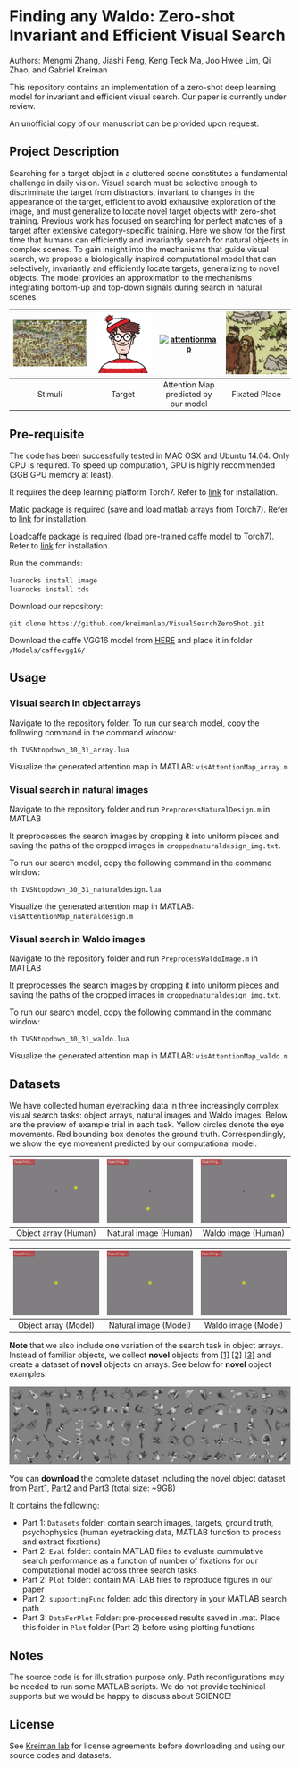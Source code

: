 # Finding any Waldo: Zero-shot Invariant and Efficient Visual Search 

Authors: Mengmi Zhang, Jiashi Feng, Keng Teck Ma, Joo Hwee Lim, Qi Zhao, and Gabriel Kreiman

This repository contains an implementation of a zero-shot deep learning model for invariant and efficient visual search. Our paper is currently under review.

An unofficial copy of our manuscript can be provided upon request.

## Project Description

Searching for a target object in a cluttered scene constitutes a fundamental challenge in daily vision. Visual search must be selective enough to discriminate the target from distractors, invariant to changes in the appearance of the target, efficient to avoid exhaustive exploration of the image, and must generalize to locate novel target objects with zero-shot training. Previous work has focused on searching for perfect matches of a target after extensive category-specific training. Here we show for the first time that humans can efficiently and invariantly search for natural objects in complex scenes. To gain insight into the mechanisms that guide visual search, we propose a biologically inspired computational model that can selectively, invariantly and efficiently locate targets, generalizing to novel objects. The model provides an approximation to the mechanisms integrating bottom-up and top-down signals during search in natural scenes.


| [![Stimuli](sampleimg/cropped_2_1.jpg)](sampleimg/cropped_2_1.jpg)  | [![Target](sampleimg/waldo.JPG)](sampleimg/waldo.JPG) |[![attentionmap](GIF/AM.gif)](GIF/AM.gif)  | [![fixatedplace](GIF/FP.gif)](GIF/FP.gif) |
|:---:|:---:|:---:|:---:|
| Stimuli | Target | Attention Map predicted by our model | Fixated Place | 

## Pre-requisite

The code has been successfully tested in MAC OSX and Ubuntu 14.04. Only CPU is required. To speed up computation, GPU is highly recommended (3GB GPU memory at least). 

It requires the deep learning platform Torch7. Refer to [link](http://torch.ch/docs/getting-started.html) for installation.  

Matio package is required (save and load matlab arrays from Torch7). Refer to [link](https://github.com/soumith/matio-ffi.torch) for installation.

Loadcaffe package is required (load pre-trained caffe model to Torch7). Refer to [link](https://github.com/szagoruyko/loadcaffe) for installation.

Run the commands:
```
luarocks install image
luarocks install tds
```
Download our repository:
```
git clone https://github.com/kreimanlab/VisualSearchZeroShot.git
```

Download the caffe VGG16 model from [HERE](https://drive.google.com/open?id=1AEJse0liaT8uJoLmImqhyJN2y2_6mDsJ) and place it in folder ```/Models/caffevgg16/```

## Usage

### Visual search in object arrays

Navigate to the repository folder. To run our search model, copy the following command in the command window:
```
th IVSNtopdown_30_31_array.lua
```
Visualize the generated attention map in MATLAB: ```visAttentionMap_array.m```

### Visual search in natural images

Navigate to the repository folder and run ```PreprocessNaturalDesign.m``` in MATLAB

It preprocesses the search images by cropping it into uniform pieces and saving the paths of the cropped images in ```croppednaturaldesign_img.txt```.

To run our search model, copy the following command in the command window:
```
th IVSNtopdown_30_31_naturaldesign.lua
```
Visualize the generated attention map in MATLAB: ```visAttentionMap_naturaldesign.m```

### Visual search in Waldo images

Navigate to the repository folder and run ```PreprocessWaldoImage.m``` in MATLAB

It preprocesses the search images by cropping it into uniform pieces and saving the paths of the cropped images in ```croppednaturaldesign_img.txt```.

To run our search model, copy the following command in the command window:
```
th IVSNtopdown_30_31_waldo.lua
```
Visualize the generated attention map in MATLAB: ```visAttentionMap_waldo.m```

## Datasets

We have collected human eyetracking data in three increasingly complex visual search tasks: object arrays, natural images and Waldo images. Below are the preview of example trial in each task. Yellow circles denote the eye movements. Red bounding box denotes the ground truth. Correspondingly, we show the eye movement predicted by our computational model.

| [![Objectarray](GIF/array_6.gif)](GIF/array_6.gif)  | [![Naturalimage](GIF/naturaldesign_21_subj1.gif)](GIF/naturaldesign_21_subj1.gif) |[![Waldoimage](GIF/waldo_31_subj1.gif)](GIF/waldo_31_subj1.gif)  |
|:---:|:---:|:---:|
| Object array (Human) | Natural image (Human) | Waldo image (Human) |

| [![Objectarray](GIF/array_6_model.gif)](GIF/array_6_model.gif)  | [![Naturalimage](GIF/naturaldesign_21_model.gif)](GIF/naturaldesign_21_model.gif) |[![Waldoimage](GIF/waldo_31_model.gif)](GIF/waldo_31_model.gif)  |
|:---:|:---:|:---:|
| Object array (Model) | Natural image (Model) | Waldo image (Model) |

**Note** that we also include one variation of the search task in object arrays. Instead of familiar objects, we collect **novel** objects from [[1]](http://wiki.cnbc.cmu.edu/Novel_Objects) [[2]](http://michaelhout.com/?page_id=759) [[3]](https://www.turbosquid.com/Search/Index.cfm?keyword=alien&max_price=0&min_price=0) and create a dataset of **novel** objects on arrays. See below for **novel** object examples:

![Novel objects](sampleimg/montagenovel.jpg)

You can **download** the complete dataset including the novel object dataset from [Part1](https://drive.google.com/file/d/1ZvmugJDds-CrwTvhIXmyYVxnniNmx7ce/view?usp=sharing), [Part2](https://drive.google.com/open?id=1C4T2Siz6zWxksvDbL549-KnWvJMgoCeh) and [Part3](https://drive.google.com/open?id=1eQzrTVFov1OjGoRAGy75vgDabPrHMoS7) (total size: ~9GB) 

It contains the following:
- Part 1: ```Datasets``` folder: contain search images, targets, ground truth, psychophysics (human eyetracking data, MATLAB function to process and extract fixations)
- Part 2: ```Eval``` folder: contain MATLAB files to evaluate cummulative search performance as a function of number of fixations for our computational model across three search tasks 
- Part 2: ```Plot``` folder: contain MATLAB files to reproduce figures in our paper
- Part 2: ```supportingFunc``` folder: add this directory in your MATLAB search path
- Part 3: ```DataForPlot``` Folder: pre-processed results saved in .mat. Place this folder in ```Plot``` folder (Part 2) before using plotting functions 

   
## Notes

The source code is for illustration purpose only. Path reconfigurations may be needed to run some MATLAB scripts. We do not provide techinical supports but we would be happy to discuss about SCIENCE!

## License

See [Kreiman lab](http://klab.tch.harvard.edu/code/license_agreement.pdf) for license agreements before downloading and using our source codes and datasets.
